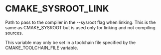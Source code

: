   

# CMAKE_SYSROOT_LINK  
Path to pass to the compiler in the --sysroot flag when linking.  This is
the same as CMAKE_SYSROOT but is used only for linking and not
compiling sources.  

This variable may only be set in a toolchain file specified by
the CMAKE_TOOLCHAIN_FILE variable.  

